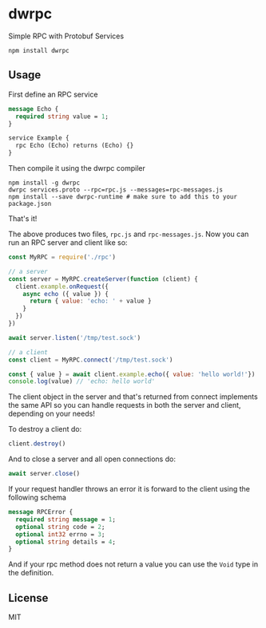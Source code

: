 # dwrpc

Simple RPC with Protobuf Services

```
npm install dwrpc
```

## Usage

First define an RPC service

```proto
message Echo {
  required string value = 1;
}

service Example {
  rpc Echo (Echo) returns (Echo) {}
}
```

Then compile it using the dwrpc compiler

```
npm install -g dwrpc
dwrpc services.proto --rpc=rpc.js --messages=rpc-messages.js
npm install --save dwrpc-runtime # make sure to add this to your package.json
```

That's it!

The above produces two files, `rpc.js` and `rpc-messages.js`.
Now you can run an RPC server and client like so:

``` js
const MyRPC = require('./rpc')

// a server
const server = MyRPC.createServer(function (client) {
  client.example.onRequest({
    async echo ({ value }) {
      return { value: 'echo: ' + value }
    }
  })
})

await server.listen('/tmp/test.sock')

// a client
const client = MyRPC.connect('/tmp/test.sock')

const { value } = await client.example.echo({ value: 'hello world!'})
console.log(value) // 'echo: hello world'
```

The client object in the server and that's returned from connect implements the same API
so you can handle requests in both the server and client, depending on your needs!

To destroy a client do:

```js
client.destroy()
```

And to close a server and all open connections do:

```js
await server.close()
```

If your request handler throws an error it is forward to the client using the following schema

```proto
message RPCError {
  required string message = 1;
  optional string code = 2;
  optional int32 errno = 3;
  optional string details = 4;
}
```

And if your rpc method does not return a value you can use the `Void` type in the definition.

## License

MIT
